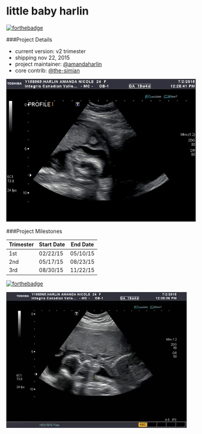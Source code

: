 little baby harlin
===

[![forthebadge](http://forthebadge.com/images/badges/built-with-love.svg)](http://forthebadge.com)

###Project Details

* current version: v2 trimester  
* shipping nov 22, 2015  
* project maintainer: [@amandaharlin](https://github.com/amandaharlin)  
* core contrib: [@the-simian](https://github.com/the-simian)

![side profile of fetus' cranium](/profile.jpg "bebe's good side")

###Project Milestones

| Trimester | Start Date | End Date |
| ----- |-----| -----|
| 1st | 02/22/15 | 05/10/15 |
| 2nd | 05/17/15 | 08/23/15 |
| 3rd | 08/30/15 | 11/22/15 |

[![forthebadge](http://forthebadge.com/images/badges/mom-made-pizza-rolls.svg)](http://forthebadge.com)

![video of fetus swallowing and looking away abruptly](/lolbaby.gif "ahahahaha!")
